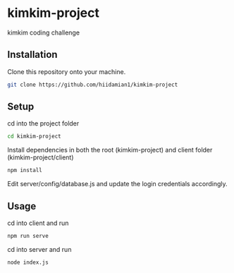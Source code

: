 # kimkim-project

kimkim coding challenge
## Installation

Clone this repository onto your machine.
```bash
git clone https://github.com/hiidamian1/kimkim-project
```

## Setup
cd into the project folder
```bash
cd kimkim-project
```
Install dependencies in both the root (kimkim-project) and client folder (kimkim-project/client)
```bash
npm install
```
Edit server/config/database.js and update the login credentials accordingly.

## Usage
cd into client and run 
```bash
npm run serve
```

cd into server and run 
```bash
node index.js
```
